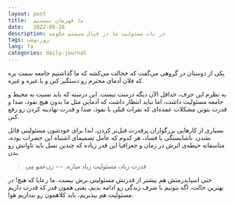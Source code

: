 ```yaml
---
layout: post
title:  ما قهرمان نیستیم
date:   2022-09-28
description: در باب مسئولیت ما در قبال سیستم حکومت
tags: روزنوشت
lang: fa
categories: daily-journal
---
```


یکی از دوستان در گروهی می‌گفت که خجالت می‌کشه که ما گذاشتیم جامعه سمت بره که فلان آدمای محترم رو دستگیر کنن و یا غیره و غیره.

به نظرم این حرف، حداقل الآن دیگه درست نیست. این درسته که باید نسبت به محیط و جامعه مسئولیت داشت، اما نباید انتظار داشت که آدمایی مثل ما بدون هیچ نفوذ، صدا و قدرت بتونن مشکلات عمده‌ای که نفرات قبلی با نفوذ، صدا و قدرت نهادینه کردن رو رفع کنن. 

بسیاری از کارهایی بزرگواران پرقدرت قبل‌تر کردن، ابدا برای خودشون مسئولینی قائل نشدن. ناشایستگی یا فساد، هر کدوم که عامل تصمیمای اشتباه این حضرات بوده، متاسفانه حیطه‌ی اثرش در زمان و جغرافیا این قدر زیاده که چندین نسل باید تاوانش رو بدن. 

> قدرت زیاد، مسئولیت زیاد میاره. −− زن‌عمو مِی

حتی اسپایدرمنش هم بیشتر از قدرتش مسئولیتی برش نیست. ما رعایا که هیچ! در بهترین حالت، اگه بتونیم با شرف زندگی رو ادامه بدیم، یعنی همون قدر که قدرت داریم مسئولیت هم بپذیریم، باید کلاهمون رو بندازیم هوا.

